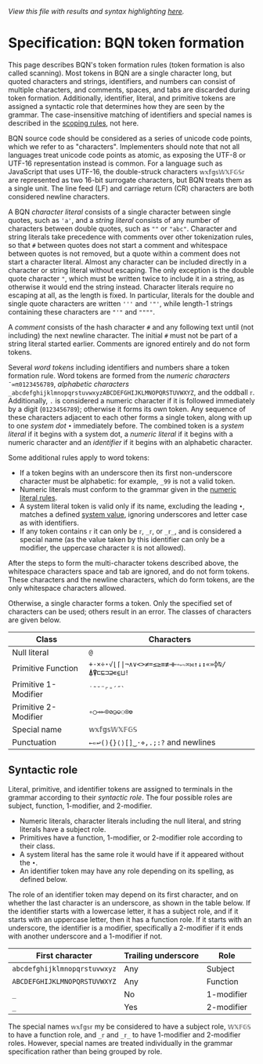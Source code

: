 *View this file with results and syntax highlighting [here](https://saltytine.github.io/BQN/spec/token.html).*

# Specification: BQN token formation

This page describes BQN's token formation rules (token formation is also called scanning). Most tokens in BQN are a single character long, but quoted characters and strings, identifiers, and numbers can consist of multiple characters, and comments, spaces, and tabs are discarded during token formation. Additionally, identifier, literal, and primitive tokens are assigned a syntactic role that determines how they are seen by the grammar. The case-insensitive matching of identifiers and special names is described in the [scoping rules](scope.md), not here.

BQN source code should be considered as a series of unicode code points, which we refer to as "characters". Implementers should note that not all languages treat unicode code points as atomic, as exposing the UTF-8 or UTF-16 representation instead is common. For a language such as JavaScript that uses UTF-16, the double-struck characters `𝕨𝕩𝕗𝕘𝕤𝕎𝕏𝔽𝔾𝕊𝕣` are represented as two 16-bit surrogate characters, but BQN treats them as a single unit. The line feed (LF) and carriage return (CR) characters are both considered newline characters.

A BQN *character literal* consists of a single character between single quotes, such as `'a'`, and a *string literal* consists of any number of characters between double quotes, such as `""` or `"abc"`. Character and string literals take precedence with comments over other tokenization rules, so that `#` between quotes does not start a comment and whitespace between quotes is not removed, but a quote within a comment does not start a character literal. Almost any character can be included directly in a character or string literal without escaping. The only exception is the double quote character `"`, which must be written twice to include it in a string, as otherwise it would end the string instead. Character literals require no escaping at all, as the length is fixed. In particular, literals for the double and single quote characters are written `'''` and `'"'`, while length-1 strings containing these characters are `"'"` and `""""`.

A *comment* consists of the hash character `#` and any following text until (not including) the next newline character. The initial `#` must not be part of a string literal started earlier. Comments are ignored entirely and do not form tokens.

Several *word tokens* including identifiers and numbers share a token formation rule. Word tokens are formed from the *numeric characters* `¯∞π0123456789`, *alphabetic characters* `_abcdefghijklmnopqrstuvwxyzABCDEFGHIJKLMNOPQRSTUVWXYZ`, and the oddball `𝕣`. Additionally, `.` is considered a numeric character if it is followed immediately by a digit (`0123456789`); otherwise it forms its own token. Any sequence of these characters adjacent to each other forms a single token, along with up to one *system dot* `•` immediately before. The combined token is a *system literal* if it begins with a system dot, a *numeric literal* if it begins with a numeric character and an *identifier* if it begins with an alphabetic character.

Some additional rules apply to word tokens:
- If a token begins with an underscore then its first non-underscore character must be alphabetic: for example, `_99` is not a valid token.
- Numeric literals must conform to the grammar given in the [numeric literal rules](literal.md).
- A system literal token is valid only if its name, excluding the leading `•`, matches a defined [system value](system.md), ignoring underscores and letter case as with identifiers.
- If any token contains `𝕣` it can only be `𝕣`, `_𝕣`, or `_𝕣_`, and is considered a special name (as the value taken by this identifier can only be a modifier, the uppercase character `ℝ` is not allowed).

After the steps to form the multi-character tokens described above, the whitespace characters space and tab are ignored, and do not form tokens. These characters and the newline characters, which do form tokens, are the only whitespace characters allowed.

Otherwise, a single character forms a token. Only the specified set of characters can be used; others result in an error. The classes of characters are given below.

| Class                 | Characters
|-----------------------|------------
| Null literal          | `@`
| Primitive Function    | `+-×÷⋆√⌊⌈\|¬∧∨<>≠=≤≥≡≢⊣⊢⥊∾≍⋈↑↓↕«»⌽⍉/⍋⍒⊏⊑⊐⊒∊⍷⊔!`
| Primitive 1-Modifier  | `` ˙˜˘¨⌜⁼´˝` ``
| Primitive 2-Modifier  | `∘○⊸⟜⌾⊘◶⎉⚇⍟⎊`
| Special name          | `𝕨𝕩𝕗𝕘𝕤𝕎𝕏𝔽𝔾𝕊`
| Punctuation           | `←⇐↩(){}⟨⟩[]‿·⋄,.;:?` and newlines

## Syntactic role

Literal, primitive, and identifier tokens are assigned to terminals in the grammar according to their *syntactic role*. The four possible roles are subject, function, 1-modifier, and 2-modifier.

- Numeric literals, character literals including the null literal, and string literals have a subject role.
- Primitives have a function, 1-modifier, or 2-modifier role according to their class.
- A system literal has the same role it would have if it appeared without the `•`.
- An identifier token may have any role depending on its spelling, as defined below.

The role of an identifier token may depend on its first character, and on whether the last character is an underscore, as shown in the table below. If the identifier starts with a lowercase letter, it has a subject role, and if it starts with an uppercase letter, then it has a function role. If it starts with an underscore, the identifier is a modifier, specifically a 2-modifier if it ends with another underscore and a 1-modifier if not.

| First character              | Trailing underscore | Role
|------------------------------|---------------------|-----
| `abcdefghijklmnopqrstuvwxyz` | Any                 | Subject
| `ABCDEFGHIJKLMNOPQRSTUVWXYZ` | Any                 | Function
| `_`                          | No                  | 1-modifier
| `_`                          | Yes                 | 2-modifier

The special names `𝕨𝕩𝕗𝕘𝕤𝕣` my be considered to have a subject role, `𝕎𝕏𝔽𝔾𝕊` to have a function role, and `_𝕣` and `_𝕣_` to have 1-modifier and 2-modifier roles. However, special names are treated individually in the grammar specification rather than being grouped by role.
